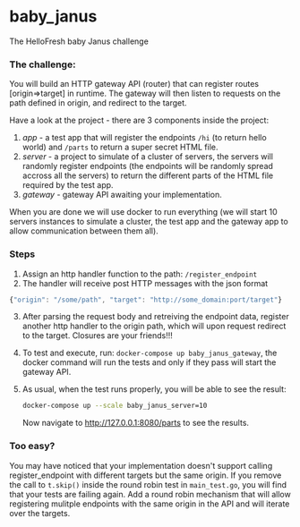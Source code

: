 # baby_janus
The HelloFresh baby Janus challenge

### The challenge:
You will build an HTTP gateway API (router) that can register routes [origin=>target] in runtime.
The gateway will then listen to requests on the path defined in origin, and redirect to the target.

Have a look at the project - there are 3 components inside the project:    
1. *app* - a test app that will register the endpoints `/hi` (to return hello world) and `/parts` to return a super secret HTML file.
2. *server* - a project to simulate of a cluster of servers, the servers will randomly register endpoints (the endpoints will be randomly spread accross all the servers) to return the different parts of the HTML file required by the test app.
3. *gateway* - gateway API awaiting your implementation.

When you are done we will use docker to run everything (we will start 10 servers instances to simulate a cluster, the test app and the gateway app to allow communication between them all).
    
### Steps
1. Assign an http handler function to the path: `/register_endpoint`
2. The handler will receive post HTTP messages with the json format

```javascript
{"origin": "/some/path", "target": "http://some_domain:port/target"}
```
3. After parsing the request body and retreiving the endpoint data, register another http handler to the origin path, which will upon request redirect to the target. Closures are your friends!!!
4. To test and execute, run: `docker-compose up baby_janus_gateway`, the docker command will run the tests and only if they pass will start the gateway API.
5. As usual, when the test runs properly, you will be able to see the result:
  
      ``` bash
      docker-compose up --scale baby_janus_server=10
      ```
      Now navigate to http://127.0.0.1:8080/parts to see the results.

### Too easy?
You may have noticed that your implementation doesn't support calling register_endpoint with different targets but the same origin.
If you remove the call to `t.skip()` inside the round robin test in `main_test.go`, you will find that your tests are failing again. Add a round robin mechanism that will allow registering mulitple endpoints with the same origin in the API and will iterate over the targets. 
